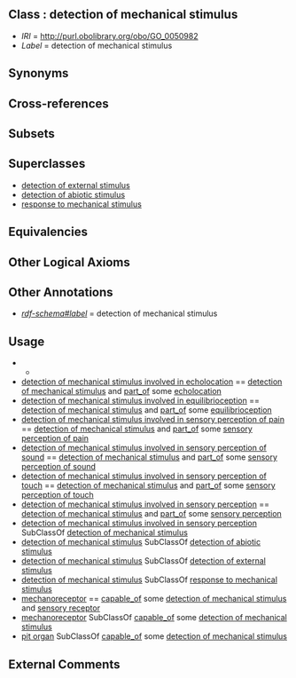 
## Class : detection of mechanical stimulus

 * *IRI* = http://purl.obolibrary.org/obo/GO_0050982
 * *Label* = detection of mechanical stimulus

## Synonyms


## Cross-references


## Subsets


## Superclasses

 * [detection of external stimulus](../../GO/81/GO_0009581.md)
 * [detection of abiotic stimulus](../../GO/82/GO_0009582.md)
 * [response to mechanical stimulus](../../GO/12/GO_0009612.md)

## Equivalencies


## Other Logical Axioms


## Other Annotations

 * *[rdf-schema#label](../../el/rdf-schema#label.md)* = detection of mechanical stimulus

## Usage

 * -
 * [detection of mechanical stimulus involved in echolocation](../../GO/72/GO_0050972.md) == [detection of mechanical stimulus](../../GO/82/GO_0050982.md) and [part_of](../../BFO/50/BFO_0000050.md) some [echolocation](../../GO/59/GO_0050959.md)
 * [detection of mechanical stimulus involved in equilibrioception](../../GO/73/GO_0050973.md) == [detection of mechanical stimulus](../../GO/82/GO_0050982.md) and [part_of](../../BFO/50/BFO_0000050.md) some [equilibrioception](../../GO/57/GO_0050957.md)
 * [detection of mechanical stimulus involved in sensory perception of pain](../../GO/66/GO_0050966.md) == [detection of mechanical stimulus](../../GO/82/GO_0050982.md) and [part_of](../../BFO/50/BFO_0000050.md) some [sensory perception of pain](../../GO/33/GO_0019233.md)
 * [detection of mechanical stimulus involved in sensory perception of sound](../../GO/10/GO_0050910.md) == [detection of mechanical stimulus](../../GO/82/GO_0050982.md) and [part_of](../../BFO/50/BFO_0000050.md) some [sensory perception of sound](../../GO/05/GO_0007605.md)
 * [detection of mechanical stimulus involved in sensory perception of touch](../../GO/76/GO_0050976.md) == [detection of mechanical stimulus](../../GO/82/GO_0050982.md) and [part_of](../../BFO/50/BFO_0000050.md) some [sensory perception of touch](../../GO/75/GO_0050975.md)
 * [detection of mechanical stimulus involved in sensory perception](../../GO/74/GO_0050974.md) == [detection of mechanical stimulus](../../GO/82/GO_0050982.md) and [part_of](../../BFO/50/BFO_0000050.md) some [sensory perception](../../GO/00/GO_0007600.md)
 * [detection of mechanical stimulus involved in sensory perception](../../GO/74/GO_0050974.md) SubClassOf [detection of mechanical stimulus](../../GO/82/GO_0050982.md)
 * [detection of mechanical stimulus](../../GO/82/GO_0050982.md) SubClassOf [detection of abiotic stimulus](../../GO/82/GO_0009582.md)
 * [detection of mechanical stimulus](../../GO/82/GO_0050982.md) SubClassOf [detection of external stimulus](../../GO/81/GO_0009581.md)
 * [detection of mechanical stimulus](../../GO/82/GO_0050982.md) SubClassOf [response to mechanical stimulus](../../GO/12/GO_0009612.md)
 * [mechanoreceptor](../../UBERON/49/UBERON_0012449.md) == [capable_of](../../RO/15/RO_0002215.md) some [detection of mechanical stimulus](../../GO/82/GO_0050982.md) and [sensory receptor](../../UBERON/51/UBERON_0012451.md)
 * [mechanoreceptor](../../UBERON/49/UBERON_0012449.md) SubClassOf [capable_of](../../RO/15/RO_0002215.md) some [detection of mechanical stimulus](../../GO/82/GO_0050982.md)
 * [pit organ](../../UBERON/07/UBERON_3010007.md) SubClassOf [capable_of](../../RO/15/RO_0002215.md) some [detection of mechanical stimulus](../../GO/82/GO_0050982.md)

## External Comments

